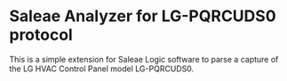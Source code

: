 <!--
SPDX-FileCopyrightText: 2021 Diego Elio Pettenò

SPDX-License-Identifier: MIT
-->

# Saleae Analyzer for LG-PQRCUDS0 protocol
  
This is a simple extension for Saleae Logic software to parse a capture of the LG HVAC Control
Panel model LG-PQRCUDS0.

